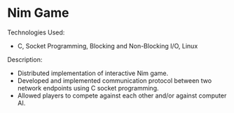 # Nim Game
Technologies Used:
* C, Socket Programming, Blocking and Non-Blocking I/O, Linux

Description:
* Distributed implementation of interactive Nim game. 
* Developed and implemented communication protocol between two network endpoints using C socket programming. 
* Allowed players to compete against each other and/or against computer AI.
